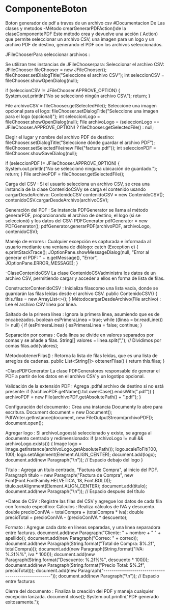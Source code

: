 # ComponenteBoton
Boton generador de pdf a traves de un archivo csv
#Documentacion De Las clases y metodos 
-Método crearGenerarPDFAction()de la claseComponentePDF
Este método crea y devuelve una acción ( Action) que permite seleccionar un archivo CSV, una imagen para un logo y un archivo PDF de destino, generando el PDF con los archivos seleccionados.

JFileChooserPara seleccionar archivos :

Se utilizan tres instancias de JFileChooserpara:
Seleccionar el archivo CSV:
JFileChooser fileChooser = new JFileChooser();
fileChooser.setDialogTitle("Seleccione el archivo CSV");
int seleccionCSV = fileChooser.showOpenDialog(null);

if (seleccionCSV != JFileChooser.APPROVE_OPTION) {
    System.out.println("No se seleccionó ningún archivo CSV.");
    return;
}

File archivoCSV = fileChooser.getSelectedFile();
Seleccione una imagen opcional para el logo:
fileChooser.setDialogTitle("Seleccione una imagen para el logo (opcional)");
int seleccionLogo = fileChooser.showOpenDialog(null);
File archivoLogo = (seleccionLogo == JFileChooser.APPROVE_OPTION) ? fileChooser.getSelectedFile() : null;

Elegir el lugar y nombre del archivo PDF de destino:
fileChooser.setDialogTitle("Seleccione dónde guardar el archivo PDF");
fileChooser.setSelectedFile(new File("factura.pdf"));
int seleccionPDF = fileChooser.showSaveDialog(null);

if (seleccionPDF != JFileChooser.APPROVE_OPTION) {
    System.out.println("No se seleccionó ninguna ubicación de guardado.");
    return;
}
File archivoPDF = fileChooser.getSelectedFile();

Carga del CSV : Si el usuario selecciona un archivo CSV, se crea una instancia de la clase ContenidoCSVy se carga el contenido usando cargarDesdeArchivo:
ContenidoCSV contenidoCSV = new ContenidoCSV();
contenidoCSV.cargarDesdeArchivo(archivoCSV);

Generación del PDF : Se instancia PDFGenerator se llama al método generarPDF, proporcionando el archivo de destino, el logo (si se seleccionó) y los datos del CSV:
PDFGenerator pdfGenerator = new PDFGenerator();
pdfGenerator.generarPDF(archivoPDF, archivoLogo, contenidoCSV);

Manejo de errores : Cualquier excepción es capturada e informada al usuario mediante una ventana de diálogo:
catch (Exception e) {
    e.printStackTrace();
    JOptionPane.showMessageDialog(null, "Error al generar el PDF: " + e.getMessage(), "Error", JOptionPane.ERROR_MESSAGE);
}

-ClaseContenidoCSV
La clase ContenidoCSVadministra los datos de un archivo CSV, permitiendo cargar y acceder a ellos en forma de lista de filas.

ConstructorContenidoCSV : Inicializa filascomo una lista vacía, donde se guardarán las filas leídas desde el archivo CSV.
public ContenidoCSV() {
    this.filas = new ArrayList<>();
}
MétodocargarDesdeArchivo(File archivo) : Lee el archivo CSV línea por línea.

Saltado de la primera línea : Ignora la primera línea, asumiendo que es de encabezados.
boolean esPrimeraLinea = true;
while ((linea = br.readLine()) != null) {
    if (esPrimeraLinea) {
        esPrimeraLinea = false;
        continue;
    }

Separación por comas : Cada línea se divide en valores separados por comas y se añade a filas.
String[] valores = linea.split(","); // Dividimos por comas
filas.add(valores);

MétodoobtenerFilas() : Retorna la lista de filas leídas, que es una lista de arreglos de cadenas.
public List<String[]> obtenerFilas() {
    return this.filas;
}

-ClasePDFGenerator
La clase PDFGeneratores responsable de generar el PDF a partir de los datos en el archivo CSV y un logotipo opcional.

Validación de la extensión PDF : Agrega .pdfal archivo de destino si no está presente:
if (!archivoPDF.getName().toLowerCase().endsWith(".pdf")) {
    archivoPDF = new File(archivoPDF.getAbsolutePath() + ".pdf");
}

Configuración del documento : Crea una instancia Documenty lo abre para escritura.
Document document = new Document();
PdfWriter.getInstance(document, new FileOutputStream(archivoPDF));
document.open();

Agregar logo : Si archivoLogoestá seleccionado y existe, se agrega al documento centrado y redimensionado:
if (archivoLogo != null && archivoLogo.exists()) {
    Image logo = Image.getInstance(archivoLogo.getAbsolutePath());
    logo.scaleToFit(100, 100); 
    logo.setAlignment(Element.ALIGN_CENTER);
    document.add(logo);
    document.add(new Paragraph("\n")); // Espacio debajo del logo
}

Título : Agrega un título centrado, "Factura de Compra", al inicio del PDF.
Paragraph titulo = new Paragraph("Factura de Compra", 
        new Font(Font.FontFamily.HELVETICA, 18, Font.BOLD));
titulo.setAlignment(Element.ALIGN_CENTER);
document.add(titulo);
document.add(new Paragraph("\n")); // Espacio después del título

*Datos de CSV : Registre las filas del CSV y agregue los datos de cada fila con formato específico:
Cálculos : Realiza cálculos de IVA y descuento.
double precioConIVA = totalCompra + (totalCompra * iva);
double precioTotal = precioConIVA - (precioConIVA * descuento);

Formato : Agregue cada dato en líneas separadas, y una línea separadora entre facturas.
document.add(new Paragraph("Cliente: " + nombre + " " + apellido));
document.add(new Paragraph("Correo: " + correo));
document.add(new Paragraph(String.format("Total de Compra: $%.2f", totalCompra)));
document.add(new Paragraph(String.format("IVA: %.2f%%", iva * 100)));
document.add(new Paragraph(String.format("Descuento: %.2f%%", descuento * 100)));
document.add(new Paragraph(String.format("Precio Total: $%.2f", precioTotal)));
document.add(new Paragraph("----------------------------------------------------"));
document.add(new Paragraph("\n")); // Espacio entre facturas

Cierre del documento : Finaliza la creación del PDF y maneja cualquier excepción lanzada.
document.close();
System.out.println("PDF generado exitosamente.");
